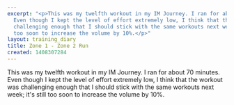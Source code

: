 ```yaml
---
excerpt: "<p>This was my twelfth workout in my IM Journey. I ran for about 70 minutes.
  Even though I kept the level of effort extremely low, I think that the workout was
  challenging enough that I should stick with the same workouts next week; it's still
  too soon to increase the volume by 10%.</p>"
layout: training_diary
title: Zone 1 - Zone 2 Run
created: 1408307284
---
```

<p>This was my twelfth workout in my IM Journey. I ran for about 70 minutes. Even though I kept the level of effort extremely low, I think that the workout was challenging enough that I should stick with the same workouts next week; it's still too soon to increase the volume by 10%.</p>

